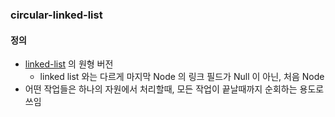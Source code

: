 ### circular-linked-list
#### 정의
- [linked-list](/docs/linked-list.md) 의 원형 버전
  - linked list 와는 다르게 마지막 Node 의 링크 필드가 Null 이 아닌, 처음 Node
- 어떤 작업들은 하나의 자원에서 처리할때, 모든 작업이 끝날때까지 순회하는 용도로 쓰임